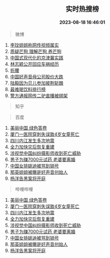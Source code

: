 <div align="center"><h2>实时热搜榜</h2><h4>2023-08-18 16:46:01</h4></div>

> 微博  

1. [李玟姐姐称网传视频属实](https://s.weibo.com/weibo?q=%23%E6%9D%8E%E7%8E%9F%E5%A7%90%E5%A7%90%E7%A7%B0%E7%BD%91%E4%BC%A0%E8%A7%86%E9%A2%91%E5%B1%9E%E5%AE%9E%23&t=31&band_rank=1&Refer=top)<br />
2. [质疑芒狗 理解芒狗 养芒狗](https://s.weibo.com/weibo?q=%E8%B4%A8%E7%96%91%E8%8A%92%E7%8B%97%20%E7%90%86%E8%A7%A3%E8%8A%92%E7%8B%97%20%E5%85%BB%E8%8A%92%E7%8B%97&t=31&band_rank=2&Refer=top)<br />
3. [中国式现代化的京津冀实践](https://s.weibo.com/weibo?q=%23%E4%B8%AD%E5%9B%BD%E5%BC%8F%E7%8E%B0%E4%BB%A3%E5%8C%96%E7%9A%84%E4%BA%AC%E6%B4%A5%E5%86%80%E5%AE%9E%E8%B7%B5%23&t=31&band_rank=3&Refer=top)<br />
4. [林志颖公开回应车祸经历](https://s.weibo.com/weibo?q=%23%E6%9E%97%E5%BF%97%E9%A2%96%E5%85%AC%E5%BC%80%E5%9B%9E%E5%BA%94%E8%BD%A6%E7%A5%B8%E7%BB%8F%E5%8E%86%23&t=31&band_rank=4&Refer=top)<br />
5. [折腰](https://s.weibo.com/weibo?q=%E6%8A%98%E8%85%B0&t=31&band_rank=5&Refer=top)<br />
6. [中国好声音母公司股价大跌](https://s.weibo.com/weibo?q=%23%E4%B8%AD%E5%9B%BD%E5%A5%BD%E5%A3%B0%E9%9F%B3%E6%AF%8D%E5%85%AC%E5%8F%B8%E8%82%A1%E4%BB%B7%E5%A4%A7%E8%B7%8C%23&t=31&band_rank=6&Refer=top)<br />
7. [陆毅因为贝儿参加披荆斩棘](https://s.weibo.com/weibo?q=%23%E9%99%86%E6%AF%85%E5%9B%A0%E4%B8%BA%E8%B4%9D%E5%84%BF%E5%8F%82%E5%8A%A0%E6%8A%AB%E8%8D%86%E6%96%A9%E6%A3%98%23&t=31&band_rank=7&Refer=top)<br />
8. [最难喝饮料排行榜](https://s.weibo.com/weibo?q=%E6%9C%80%E9%9A%BE%E5%96%9D%E9%A5%AE%E6%96%99%E6%8E%92%E8%A1%8C%E6%A6%9C&t=31&band_rank=8&Refer=top)<br />
9. [警方通报网传二驴直播被绑架](https://s.weibo.com/weibo?q=%23%E8%AD%A6%E6%96%B9%E9%80%9A%E6%8A%A5%E7%BD%91%E4%BC%A0%E4%BA%8C%E9%A9%B4%E7%9B%B4%E6%92%AD%E8%A2%AB%E7%BB%91%E6%9E%B6%23&t=31&band_rank=9&Refer=top)<br />

> 知乎  


> 百度  

1. [美丽中国 绿色答卷](https://www.baidu.com/s?wd=%E7%BE%8E%E4%B8%BD%E4%B8%AD%E5%9B%BD+%E7%BB%BF%E8%89%B2%E7%AD%94%E5%8D%B7&sa=fyb_news&rsv_dl=fyb_news)<br />
2. [厦门一医院穿刺失误致4岁女童死亡](https://www.baidu.com/s?wd=%E5%8E%A6%E9%97%A8%E4%B8%80%E5%8C%BB%E9%99%A2%E7%A9%BF%E5%88%BA%E5%A4%B1%E8%AF%AF%E8%87%B44%E5%B2%81%E5%A5%B3%E7%AB%A5%E6%AD%BB%E4%BA%A1&sa=fyb_news&rsv_dl=fyb_news)<br />
3. [四川内江发生多次地震](https://www.baidu.com/s?wd=%E5%9B%9B%E5%B7%9D%E5%86%85%E6%B1%9F%E5%8F%91%E7%94%9F%E5%A4%9A%E6%AC%A1%E5%9C%B0%E9%9C%87&sa=fyb_news&rsv_dl=fyb_news)<br />
4. [全力加快灾后恢复重建](https://www.baidu.com/s?wd=%E5%85%A8%E5%8A%9B%E5%8A%A0%E5%BF%AB%E7%81%BE%E5%90%8E%E6%81%A2%E5%A4%8D%E9%87%8D%E5%BB%BA&sa=fyb_news&rsv_dl=fyb_news)<br />
5. [涉视觉中国纠纷摄影师收到死亡威胁](https://www.baidu.com/s?wd=%E6%B6%89%E8%A7%86%E8%A7%89%E4%B8%AD%E5%9B%BD%E7%BA%A0%E7%BA%B7%E6%91%84%E5%BD%B1%E5%B8%88%E6%94%B6%E5%88%B0%E6%AD%BB%E4%BA%A1%E5%A8%81%E8%83%81&sa=fyb_news&rsv_dl=fyb_news)<br />
6. [男子为赚7000元试药 老婆要离婚](https://www.baidu.com/s?wd=%E7%94%B7%E5%AD%90%E4%B8%BA%E8%B5%9A7000%E5%85%83%E8%AF%95%E8%8D%AF+%E8%80%81%E5%A9%86%E8%A6%81%E7%A6%BB%E5%A9%9A&sa=fyb_news&rsv_dl=fyb_news)<br />
7. [中国女排姚迪被骂到销号](https://www.baidu.com/s?wd=%E4%B8%AD%E5%9B%BD%E5%A5%B3%E6%8E%92%E5%A7%9A%E8%BF%AA%E8%A2%AB%E9%AA%82%E5%88%B0%E9%94%80%E5%8F%B7&sa=fyb_news&rsv_dl=fyb_news)<br />
8. [那英姐姐被曝是好声音创始人](https://www.baidu.com/s?wd=%E9%82%A3%E8%8B%B1%E5%A7%90%E5%A7%90%E8%A2%AB%E6%9B%9D%E6%98%AF%E5%A5%BD%E5%A3%B0%E9%9F%B3%E5%88%9B%E5%A7%8B%E4%BA%BA&sa=fyb_news&rsv_dl=fyb_news)<br />
9. [杨洋告黑案将开庭](https://www.baidu.com/s?wd=%E6%9D%A8%E6%B4%8B%E5%91%8A%E9%BB%91%E6%A1%88%E5%B0%86%E5%BC%80%E5%BA%AD&sa=fyb_news&rsv_dl=fyb_news)<br />

> 哔哩哔哩  

1. [美丽中国 绿色答卷](https://www.baidu.com/s?wd=%E7%BE%8E%E4%B8%BD%E4%B8%AD%E5%9B%BD+%E7%BB%BF%E8%89%B2%E7%AD%94%E5%8D%B7&sa=fyb_news&rsv_dl=fyb_news)<br />
2. [厦门一医院穿刺失误致4岁女童死亡](https://www.baidu.com/s?wd=%E5%8E%A6%E9%97%A8%E4%B8%80%E5%8C%BB%E9%99%A2%E7%A9%BF%E5%88%BA%E5%A4%B1%E8%AF%AF%E8%87%B44%E5%B2%81%E5%A5%B3%E7%AB%A5%E6%AD%BB%E4%BA%A1&sa=fyb_news&rsv_dl=fyb_news)<br />
3. [四川内江发生多次地震](https://www.baidu.com/s?wd=%E5%9B%9B%E5%B7%9D%E5%86%85%E6%B1%9F%E5%8F%91%E7%94%9F%E5%A4%9A%E6%AC%A1%E5%9C%B0%E9%9C%87&sa=fyb_news&rsv_dl=fyb_news)<br />
4. [全力加快灾后恢复重建](https://www.baidu.com/s?wd=%E5%85%A8%E5%8A%9B%E5%8A%A0%E5%BF%AB%E7%81%BE%E5%90%8E%E6%81%A2%E5%A4%8D%E9%87%8D%E5%BB%BA&sa=fyb_news&rsv_dl=fyb_news)<br />
5. [涉视觉中国纠纷摄影师收到死亡威胁](https://www.baidu.com/s?wd=%E6%B6%89%E8%A7%86%E8%A7%89%E4%B8%AD%E5%9B%BD%E7%BA%A0%E7%BA%B7%E6%91%84%E5%BD%B1%E5%B8%88%E6%94%B6%E5%88%B0%E6%AD%BB%E4%BA%A1%E5%A8%81%E8%83%81&sa=fyb_news&rsv_dl=fyb_news)<br />
6. [男子为赚7000元试药 老婆要离婚](https://www.baidu.com/s?wd=%E7%94%B7%E5%AD%90%E4%B8%BA%E8%B5%9A7000%E5%85%83%E8%AF%95%E8%8D%AF+%E8%80%81%E5%A9%86%E8%A6%81%E7%A6%BB%E5%A9%9A&sa=fyb_news&rsv_dl=fyb_news)<br />
7. [中国女排姚迪被骂到销号](https://www.baidu.com/s?wd=%E4%B8%AD%E5%9B%BD%E5%A5%B3%E6%8E%92%E5%A7%9A%E8%BF%AA%E8%A2%AB%E9%AA%82%E5%88%B0%E9%94%80%E5%8F%B7&sa=fyb_news&rsv_dl=fyb_news)<br />
8. [那英姐姐被曝是好声音创始人](https://www.baidu.com/s?wd=%E9%82%A3%E8%8B%B1%E5%A7%90%E5%A7%90%E8%A2%AB%E6%9B%9D%E6%98%AF%E5%A5%BD%E5%A3%B0%E9%9F%B3%E5%88%9B%E5%A7%8B%E4%BA%BA&sa=fyb_news&rsv_dl=fyb_news)<br />
9. [杨洋告黑案将开庭](https://www.baidu.com/s?wd=%E6%9D%A8%E6%B4%8B%E5%91%8A%E9%BB%91%E6%A1%88%E5%B0%86%E5%BC%80%E5%BA%AD&sa=fyb_news&rsv_dl=fyb_news)<br />
